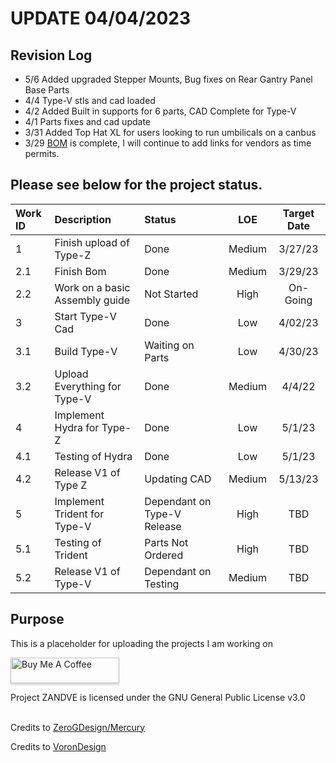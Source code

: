 # UPDATE 04/04/2023
## Revision Log
* 5/6 Added upgraded Stepper Mounts, Bug fixes on Rear Gantry Panel Base Parts
* 4/4 Type-V stls and cad loaded
* 4/2 Added Built in supports for 6 parts, CAD Complete for Type-V
* 4/1 Parts fixes and cad update 
* 3/31 Added Top Hat XL for users looking to run umbilicals on a canbus
* 3/29 [BOM](https://docs.google.com/spreadsheets/d/1_rfxcacC1YKR7S-sEJu0cIL2j3crcf0YIQrBYNYs7lM/edit?usp=sharing) is complete, I will continue to add links for vendors as time permits. 

## Please see below for the project status.
Work ID | Description | Status | LOE | Target Date |
| :--- | :--- | :--- | :---: | :---: |
1 | Finish upload of Type-Z | Done | Medium | 3/27/23
2.1 | Finish Bom | Done | Medium | 3/29/23
2.2 | Work on a basic Assembly guide | Not Started | High | On-Going
3 | Start Type-V Cad | Done | Low | 4/02/23
3.1 | Build Type-V | Waiting on Parts | Low | 4/30/23
3.2 | Upload Everything for Type-V | Done | Medium | 4/4/22
4 | Implement Hydra for Type-Z | Done | Low | 5/1/23
4.1 | Testing of Hydra | Done | Low | 5/1/23
4.2 | Release V1 of Type Z | Updating CAD | Medium | 5/13/23
5 | Implement Trident for Type-V | Dependant on Type-V Release | High | TBD
5.1 | Testing of Trident | Parts Not Ordered | High | TBD
5.2 | Release V1 of Type-V | Dependant on Testing | Medium | TBD

## Purpose
This is a placeholder for uploading the projects I am working on


<a href="https://www.buymeacoffee.com/VengefulDesign" target="_blank"><img src="https://www.buymeacoffee.com/assets/img/custom_images/orange_img.png" alt="Buy Me A Coffee" style="height: 41px !important;width: 174px !important;box-shadow: 0px 3px 2px 0px rgba(190, 190, 190, 0.5) !important;-webkit-box-shadow: 0px 3px 2px 0px rgba(190, 190, 190, 0.5) !important;" ></a>

Project ZANDVE is licensed under the
GNU General Public License v3.0<br><br>

Credits to [ZeroGDesign/Mercury](https://github.com/ZeroGDesign/Mercury/)

Credits to [VoronDesign](https://github.com/VoronDesign/)
